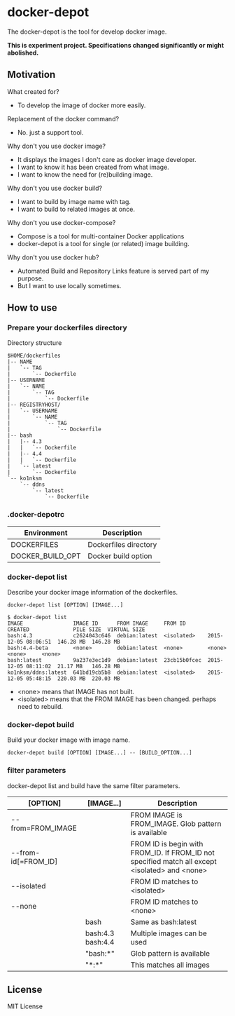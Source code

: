 # docker-depot

The docker-depot is the tool for develop docker image.

**This is experiment project. Specifications changed significantly or might abolished.**

## Motivation

What created for?
  * To develop the image of docker more easily.

Replacement of the docker command?
  * No. just a support tool.

Why don't you use docker image?
  * It displays the images I don't care as docker image developer.
  * I want to know it has been created from what image.
  * I want to know the need for (re)building image.

Why don't you use docker build?
  * I want to build by image name with tag.
  * I want to build to related images at once.

Why don't you use docker-compose?
  * Compose is a tool for multi-container Docker applications
  * docker-depot is a tool for single (or related) image building.

Why don't you use docker hub?
  * Automated Build and Repository Links feature is served part of my purpose.
  * But I want to use locally sometimes.

## How to use

### Prepare your dockerfiles directory

Directory structure

```
$HOME/dockerfiles
|-- NAME
|   `-- TAG
|       `-- Dockerfile
|-- USERNAME
|   `-- NAME
|       `-- TAG
|           `-- Dockerfile
|-- REGISTRYHOST/
|   `-- USERNAME
|       `-- NAME
|           `-- TAG
|               `-- Dockerfile
|-- bash
|   |-- 4.3
|   |   `-- Dockerfile
|   |-- 4.4
|   |   `-- Dockerfile
|   `-- latest
|       `-- Dockerfile
`-- ko1nksm
    `-- ddns
        `-- latest
            `-- Dockerfile
```

### .docker-depotrc

| Environment      | Description           |
| ---------------- | --------------------- |
| DOCKERFILES      | Dockerfiles directory |
| DOCKER_BUILD_OPT | Docker build option   |


### docker-depot list

Describe your docker image information of the dockerfiles.

```
docker-depot list [OPTION] [IMAGE...]
```

```
$ docker-depot list
IMAGE                IMAGE ID      FROM IMAGE     FROM ID       CREATED              PILE SIZE  VIRTUAL SIZE
bash:4.3             c2624043c646  debian:latest  <isolated>    2015-12-05 08:06:51  146.28 MB  146.28 MB
bash:4.4-beta        <none>        debian:latest  <none>        <none>               <none>     <none>
bash:latest          9a237e3ec1d9  debian:latest  23cb15b0fcec  2015-12-05 08:11:02  21.17 MB   146.28 MB
ko1nksm/ddns:latest  641bd19cb5b8  debian:latest  <isolated>    2015-12-05 05:48:15  220.03 MB  220.03 MB
```

* \<none\> means that IMAGE has not built.
* \<isolated\> means that the FROM IMAGE has been changed. perhaps need to rebuild.

### docker-depot build

Build your docker image with image name.

```
docker-depot build [OPTION] [IMAGE...] -- [BUILD_OPTION...]
```

### filter parameters

docker-depot list and build have the same filter parameters.

| [OPTION]            | [IMAGE...]        | Description                                         |
| ------------------- | ----------------- | --------------------------------------------------- |
| --from=FROM_IMAGE   |                   | FROM IMAGE is FROM_IMAGE. Glob pattern is available |
| --from-id[=FROM_ID] |                   | FROM ID is begin with FROM_ID. If FROM_ID not specified match all except \<isolated\> and \<none\> |
| --isolated          |                   | FROM ID matches to \<isolated\>                     |
| --none              |                   | FROM ID matches to \<none\>                         |
|                     | bash              | Same as bash:latest                                 |
|                     | bash:4.3 bash:4.4 | Multiple images can be used                         |
|                     | "bash:\*"         | Glob pattern is available                           |
|                     | "\*:\*"           | This matches all images                             |

## License

MIT License

